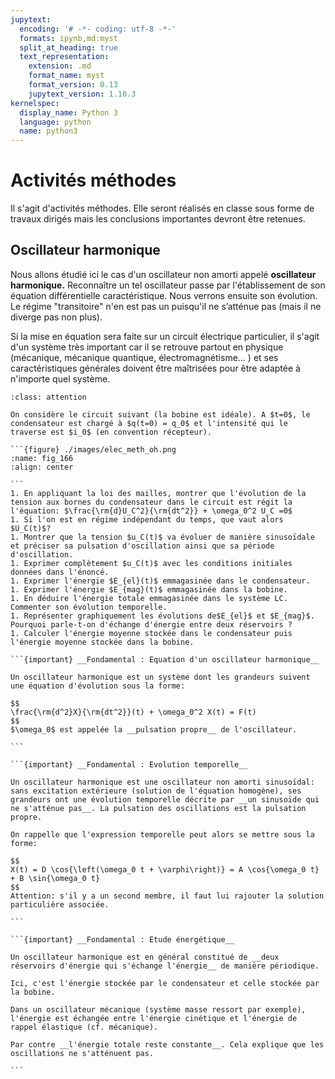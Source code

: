 ```yaml
---
jupytext:
  encoding: '# -*- coding: utf-8 -*-'
  formats: ipynb,md:myst
  split_at_heading: true
  text_representation:
    extension: .md
    format_name: myst
    format_version: 0.13
    jupytext_version: 1.10.3
kernelspec:
  display_name: Python 3
  language: python
  name: python3
---
```

# Activités méthodes
Il s'agit d'activités méthodes. Elle seront réalisés en classe sous forme de travaux dirigés mais les conclusions importantes devront être retenues.

## Oscillateur harmonique


Nous allons étudié ici le cas d'un oscillateur non amorti appelé __oscillateur harmonique.__ Reconnaître un tel oscillateur passe par l'établissement de son équation différentielle caractéristique. Nous verrons ensuite son évolution. Le régime "transitoire" n'en est pas un puisqu'il ne s’atténue pas (mais il ne diverge pas non plus).

Si la mise en équation sera faite sur un circuit électrique particulier, il s'agit d'un système très important car il se retrouve partout en physique (mécanique, mécanique quantique, électromagnétisme... ) et ses caractéristiques générales doivent être maîtrisées pour être adaptée à n'importe quel système.


````{admonition} Exercice 
:class: attention

On considère le circuit suivant (la bobine est idéale). A $t=0$, le condensateur est chargé à $q(t=0) = q_0$ et l'intensité qui le traverse est $i_0$ (en convention récepteur).

```{figure} ./images/elec_meth_oh.png
:name: fig_166
:align: center

```
1. En appliquant la loi des mailles, montrer que l'évolution de la tension aux bornes du condensateur dans le circuit est régit la l'équation: $\frac{\rm{d}U_C^2}{\rm{dt^2}} + \omega_0^2 U_C =0$
1. Si l'on est en régime indépendant du temps, que vaut alors $U_C(t)$?
1. Montrer que la tension $u_C(t)$ va évoluer de manière sinusoïdale et préciser sa pulsation d'oscillation ainsi que sa période d'oscillation.
1. Exprimer complètement $u_C(t)$ avec les conditions initiales données dans l'énoncé.
1. Exprimer l'énergie $E_{el}(t)$ emmagasinée dans le condensateur.
1. Exprimer l'énergie $E_{mag}(t)$ emmagasinée dans la bobine.
1. En déduire l'énergie totale emmagasinée dans le système LC. Commenter son évolution temporelle.
1. Représenter graphiquement les évolutions de$E_{el}$ et $E_{mag}$. Pourquoi parle-t-on d'échange d'énergie entre deux réservoirs ?
1. Calculer l'énergie moyenne stockée dans le condensateur puis l'énergie moyenne stockée dans la bobine.
````

````{dropdown} Correction
```{important} __Fondamental : Equation d'un oscillateur harmonique__

Un oscillateur harmonique est un système dont les grandeurs suivent une équation d'évolution sous la forme:

$$
\frac{\rm{d^2}X}{\rm{dt^2}}(t) + \omega_0^2 X(t) = F(t)
$$
$\omega_0$ est appelée la __pulsation propre__ de l'oscillateur.

```

```{important} __Fondamental : Evolution temporelle__

Un oscillateur harmonique est une oscillateur non amorti sinusoïdal: sans excitation extérieure (solution de l'équation homogène), ses grandeurs ont une évolution temporelle décrite par __un sinusoïde qui ne s'atténue pas__. La pulsation des oscillations est la pulsation propre.

On rappelle que l'expression temporelle peut alors se mettre sous la forme:

$$
X(t) = D \cos{\left(\omega_0 t + \varphi\right)} = A \cos{\omega_0 t} + B \sin{\omega_0 t}
$$
Attention: s'il y a un second membre, il faut lui rajouter la solution particulière associée.

```

```{important} __Fondamental : Etude énergétique__

Un oscillateur harmonique est en général constitué de __deux réservoirs d'énergie qui s'échange l'énergie__ de manière périodique.

Ici, c'est l'énergie stockée par le condensateur et celle stockée par la bobine.

Dans un oscillateur mécanique (système masse ressort par exemple), l'énergie est échangée entre l'énergie cinétique et l'énergie de rappel élastique (cf. mécanique).

Par contre __l'énergie totale reste constante__. Cela explique que les oscillations ne s'atténuent pas.

```

````
